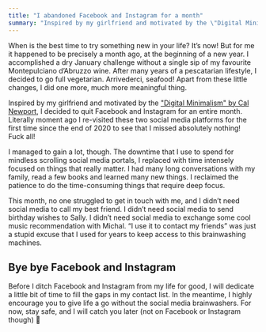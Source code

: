 ```yaml
---
title: "I abandoned Facebook and Instagram for a month"
summary: "Inspired by my girlfriend and motivated by the \"Digital Minimalism\" by Cal Newport, I decided to quit Facebook and Instagram for an entire month. Literally moment ago I re-visited these two social media platforms for the first time since the end of 2020 to see that I missed absolutely nothing!"
---
```


When is the best time to try something new in your life? It’s now! But for me it happened to be precisely a month ago, at the beginning of a new year. I accomplished a dry January challenge without a single sip of my favourite Montepulciano d’Abruzzo wine. After many years of a pescatarian lifestyle, I decided to go full vegetarian. Arrivederci, seafood! Apart from these little changes, I did one more, much more meaningful thing.

Inspired by my girlfriend and motivated by the ["Digital Minimalism" by Cal Newport](/book-review-digital-minimalism-by-cal-newport/), I decided to quit Facebook and Instagram for an entire month. Literally moment ago I re-visited these two social media platforms for the first time since the end of 2020 to see that I missed absolutely nothing! Fuck all!

I managed to gain a lot, though. The downtime that I use to spend for mindless scrolling social media portals, I replaced with time intensely focused on things that really matter. I had many long conversations with my family, read a few books and learned many new things. I reclaimed the patience to do the time-consuming things that require deep focus.

This month, no one struggled to get in touch with me, and I didn’t need social media to call my best friend. I didn’t need social media to send birthday wishes to Sally. I didn’t need social media to exchange some cool music recommendation with Michal. “I use it to contact my friends” was just a stupid excuse that I used for years to keep access to this brainwashing machines.

## Bye bye Facebook and Instagram

Before I ditch Facebook and Instagram from my life for good, I will dedicate a little bit of time to fill the gaps in my contact list. In the meantime, I highly encourage you to give life a go without the  social media brainwashers. For now, stay safe, and I will catch you later (not on Facebook or Instagram though) 👊
